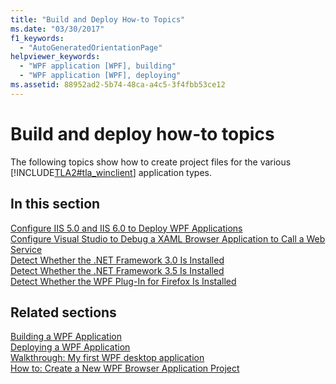```yaml
---
title: "Build and Deploy How-to Topics"
ms.date: "03/30/2017"
f1_keywords: 
  - "AutoGeneratedOrientationPage"
helpviewer_keywords: 
  - "WPF application [WPF], building"
  - "WPF application [WPF], deploying"
ms.assetid: 88952ad2-5b74-48ca-a4c5-3f4fbb53ce12
---
```

# Build and deploy how-to topics

The following topics show how to create project files for the various [!INCLUDE[TLA2#tla_winclient](../../../../includes/tla2sharptla-winclient-md.md)] application types.

## In this section

[Configure IIS 5.0 and IIS 6.0 to Deploy WPF Applications](how-to-configure-iis-5-0-and-iis-6-0-to-deploy-wpf-applications.md)\
[Configure Visual Studio to Debug a XAML Browser Application to Call a Web Service](configure-vs-to-debug-a-xaml-browser-to-call-a-web-service.md)\
[Detect Whether the .NET Framework 3.0 Is Installed](how-to-detect-whether-the-net-framework-3-0-is-installed.md)\
[Detect Whether the .NET Framework 3.5 Is Installed](how-to-detect-whether-the-net-framework-3-5-is-installed.md)\
[Detect Whether the WPF Plug-In for Firefox Is Installed](how-to-detect-whether-the-wpf-plug-in-for-firefox-is-installed.md)

## Related sections

[Building a WPF Application](building-a-wpf-application-wpf.md)\
[Deploying a WPF Application](deploying-a-wpf-application-wpf.md)\
[Walkthrough: My first WPF desktop application](../getting-started/walkthrough-my-first-wpf-desktop-application.md)\
[How to: Create a New WPF Browser Application Project](https://docs.microsoft.com/previous-versions/visualstudio/visual-studio-2010/bb628663(v=vs.100))
